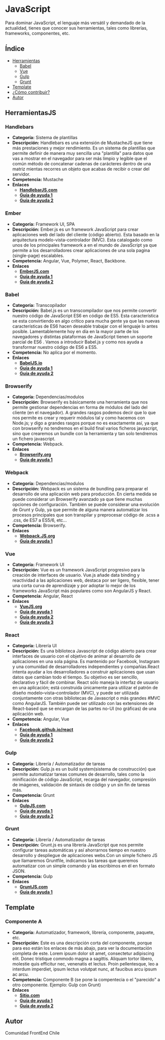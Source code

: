 # JavaScript
Para dominar JavaScript, el lenguaje más versátil y demandado de la actualidad, tienes que conocer sus herramientas, tales como librerías, frameworks, componentes, etc.

## Índice
* [Herramientas](https://github.com/frontendchile/javascript/blob/master/JavaScript.md#herramientas)
   * [Babel](https://github.com/frontendchile/javascript/blob/master/JavaScript.md#babel)
   * [Vue](https://github.com/frontendchile/javascript/blob/master/JavaScript.md#vue)
   * [Gulp](https://github.com/frontendchile/javascript/blob/master/JavaScript.md#gulp)
   * [Grunt](https://github.com/frontendchile/javascript/blob/master/JavaScript.md#grunt)
* [Template](https://github.com/frontendchile/javascript/blob/master/JavaScript.md#template)
* [¿Cómo contribuir?](https://github.com/frontendchile/javascript/blob/master/JavaScript.md#cómo-contribuir)
* [Autor](https://github.com/frontendchile/javascript/blob/master/JavaScript.md#autor)

## HerramientasJS

### Handlebars
* **Categoría:** Sistema de plantillas
* **Descripción:** Handlebars es una extensión de MustacheJS que tiene más prestaciones y mejor rendimiento. Es un sistema de plantillas que permite definir de manera muy sencilla una "plantilla" para datos que vas a mostrar en el navegador para ser más limpio y legible que el común método de concatenar cadenas de carácteres dentro de una matriz mientas recorres un objeto que acabas de recibir o crear del servidor.
* **Competencia:** Mustache
* **Enlaces**
    * **[HandlebarJS.com](http://handlebarsjs.com/ "handlebarsjs.com")**
    * **[Guía de ayuda 1](https://www.funcion13.com/aprendiendo-a-usar-handlebars-como-sistema-de-templates-en-jquery/ "funcion13.com")**
    * **[Guía de ayuda 2](http://blog.hostdime.com.co/que-es-handlebars-js-y-como-usarlo/ "blog.hostdime.com.co")**
    
### Ember
* **Categoría:** Framework UI, SPA
* **Descripción:** Ember.js es un framework JavaScript para crear aplicaciones web del lado del cliente (código abierto). Esta basado en la arquitectura modelo-vista-controlador (MVC). Esta catalogado como unos de los principales framework a en el mundo de JavaScript ya que permite a los desarrolladores crear aplicaciones de una sola pagina (single-page) escalables.
* **Competencia:** Angular, Vue, Polymer, React, Backbone.
* **Enlaces**
    * **[EmberJS.com](https://emberjs.com/ "emberjs.com")**
    * **[Guía de ayuda 1](http://codehero.co/ember-js-desde-cero-introduccion-e-instalacion/ "codehero.co")**
    * **[Guía de ayuda 2](https://www.adictosaltrabajo.com/tutoriales/primera-aplicacion-ember/ "adictosaltrabajo.com")**

### Babel
* **Categoría:** Transcopilador
* **Descripción:** Babel.js es un transcompilador que nos permite convertir nuestro código de JavaScript ES6 en código de ES5. Esta característica se esta convirtiendo en algo crítico para mucha gente ya que las nuevas características de ES6 hacen deseable trabajar con el lenguaje lo antes posible. Lamentablemente hoy en día en la mayor parte de los navegadores y distintas plataformas de JavaScript tienen un soporte parcial de ES6 . Vamos a introducir Babel.js y como nos ayuda a transformar nuestro código de ES6 a ES5.
* **Competencia:** No aplica por el momento.
* **Enlaces**
    * **[BabelJS.io](https://babeljs.io/ "babeljs.io")**
    * **[Guía de ayuda 1](https://abalozz.es/usa-las-nuevas-caracteristicas-de-javascript-hoy-mismo-con-babel/ "abalozz.es")**
    * **[Guía de ayuda 2](http://www.arquitecturajava.com/introduccion-babel-js-javascript-es6/ "arquitecturajava.com")**

### Browserify
* **Categoría:** Dependencias/modulos
* **Descripción:** Browserify es básicamente una herramienta que nos permite gestionar dependencias en forma de módulos del lado del cliente (en el navegador). A grandes rasgos podemos decir que lo que nos permite es crear y requerir módulos tal y como hacemos con Node.js; y digo a grandes rasgos porque no es exactamente así, ya que con browserify no tendremos en el build final varios ficheros javascript, sino que crearemos un bundle con la herramienta y tan solo tendremos un fichero javascript.
* **Competencia:** Webpack.
* **Enlaces**
    * **[Browserify.org](http://browserify.org/ "browserify.org")**
    * **[Guía de ayuda 1](http://www.nazariglez.com/2015/02/19/primeros-pasos-con-browserify/ "nazariglez.com")**
    
### Webpack
* **Categoría:** Dependencias/modulos
* **Descripción:** Webpack es un sistema de bundling para preparar el desarrollo de una aplicación web para producción. En cierta medida se puede considerar un Browserify avanzado ya que tiene muchas opciones de configuración. También se puede considerar una evolución de Grunt y Gulp, ya que permite de alguna manera automatizar los procesos principales que son transpilar y preprocesar código de .scss a .css, de ES7 a ES5/6, etc...
* **Competencia:** Browserify.
* **Enlaces**
    * **[Webpack.JS.org](https://webpack.js.org/ "webpack.js.org")**
    * **[Guía de ayuda 1](https://carlosazaustre.es/blog/primeros-pasos-con-webpack/ "carlosacaustre.es")**

### Vue
* **Categoría:** Framework UI
* **Descripción:** Vue es un framework JavaScript progresivo para la creación de interfaces de usuario. Vue.js añade data binding y reactividad a las aplicaciones web, destaca por ser ligero, flexible, tener una corta curva de aprendizaje y por adoptar lo mejor de los frameworks JavaScript más populares como son AngularJS y React.
* **Competencia:** Angular, React
* **Enlaces**
    * **[VueJS.org](http://vuejs.org/ "vuejs.org")**
    * **[Guía de ayuda 1](https://coligo.io/vuejs-the-basics/ "coligo.io")**
    * **[Guía de ayuda 2](https://laracasts.com/series/learn-vue-2-step-by-step "laracasts.com")**
    * **[Guía de ayuda 3](http://www.beerjs.cl/dic2016/#1 "beerjs.cl")**

### React
* **Categoría:** Librería UI
* **Descripción:** Es una biblioteca Javascript de código abierto para crear interfaces de usuario con el objetivo de animar al desarrollo de aplicaciones en una sola página. Es mantenido por Facebook, Instagram y una comunidad de desarrolladores independientes  y compañías.React intenta ayudar a los desarrolladores a construir aplicaciones que usan datos que cambian todo el tiempo. Su objetivo es ser sencillo, declarativo y fácil de combinar. React sólo maneja la interfaz de usuario en una aplicación; está construida únicamente para utilizar el patrón de diseño modelo–vista–controlador (MVC), y puede ser utilizada conjuntamente con otras bibliotecas de Javascript o más grandes #MVC como AngularJS. También puede ser utilizado con las extensiones de React-based que se encargan de las partes no-UI (no gráficas) de una aplicación web.
* **Competencia:** Angular, Vue
* **Enlaces**
    * **[Facebook.github.io/react](https://facebook.github.io/react/ "facebook.github.io")**
    * **[Guía de ayuda 1](https://carlosazaustre.es/blog/empezando-con-react-js-y-ecmascript-6/ "carlosazaustre.es")**
    * **[Guía de ayuda 2](https://platzi.com/blog/intro-react-js/ "platzi.com")**

### Gulp
* **Categoría:** Librería / Automatizador de tareas
* **Descripción:** Gulp.js es un build system(sistema de construcción) que permite automatizar tareas comunes de desarrollo, tales como la minificación de código JavaScript, recarga del navegador, compresión de imágenes, validación de sintaxis de código y un sin fin de tareas más.
* **Competencia:** Grunt
* **Enlaces**
    * **[GulpJS.com](http://gulpjs.com/ "gulpjs.com")**
    * **[Guía de ayuda 1](https://frontendlabs.io/1669--gulp-js-en-espanol-tutorial-basico-primeros-pasos-y-ejemplos "frontendlabs.io")**
    * **[Guía de ayuda 2](https://platzi.com/blog/automatizacion-gulp-js/ "platzi.com")**
    
### Grunt
* **Categoría:** Librería / Automatizador de tareas
* **Descripción:** Grunt.js es una librería JavaScript que nos permite configurar tareas automáticas y así ahorrarnos tiempo en nuestro desarrollo y despliegue de aplicaciones webs.Con un simple fichero JS que llamaremos Gruntfile, indicamos las tareas que queremos automatizar con un simple comando y las escribimos en él en formato JSON.
* **Competencia:** Gulp
* **Enlaces**
    * **[GruntJS.com](http://gruntjs.com/ "gruntjs.com")**
    * **[Guía de ayuda 1](https://carlosazaustre.es/blog/automatizar-tareas-en-javascript-con-grunt-js/ "carlosazaustre.es")**

## Template

### Componente A
* **Categoría:** Automatizador, framework, librería, componente, paquete, etc.
* **Descripción:** Este es una descripción corta del componente, porque para eso están los enlaces de más abajo, para ver la documentación completa de este. Lorem ipsum dolor sit amet, consectetur adipiscing elit. Donec tristique commodo magna a sagittis. Aliquam tortor libero, molestie quis efficitur nec, venenatis et lectus. Proin pellentesque, leo a interdum imperdiet, ipsum lectus volutpat nunc, at faucibus arcu ipsum ac arcu.
* **Competencia:** Componente B (se pone la compentecia o el "parecido" a otro componente. Ejemplo: Gulp con Grunt)
* **Enlaces**
    * **[Sitio.com](http://sitio.com/ "sitio.com")**
    * **[Guía de ayuda 1](https://frontend.io/ayuda-1 "frontend.io")**
    * **[Guía de ayuda 2](https://ejemplo.io/guia-para-empezar "ejemplo.io")**

## Autor
Comunidad FrontEnd Chile
